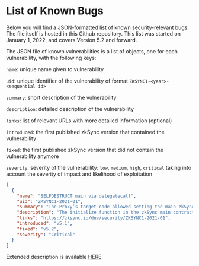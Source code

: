 # List of Known Bugs

Below you will find a JSON-formatted list of known security-relevant bugs. The file itself is hosted in this Github repository. This list was started on January 1, 2022, and covers
Version 5.2 and forward.

The JSON file of known vulnerabilities is a list of objects, one for each vulnerability, with the following keys:

`name`: unique name given to vulnerability

`uid`: unique identifier of the vulnerability of format `ZKSYNC1-<year>-<sequential id>`

`summary`: short description of the vulnerability

`description`: detailed description of the vulnerability

`links`: list of relevant URLs with more detailed information (optional)

`introduced`: the first published zkSync version that contained the vulnerability

`fixed`: the first published zkSync version that did not contain the vulnerability anymore

`severity`: severity of the vulnerability: `low`, `medium`, `high`, `critical` taking into account the severity of impact and likelihood of exploitation

```json
[
  {
    "name": "SELFDESTRUCT main via delegatecall",
    "uid": "ZKSYNC1-2021-01",
    "summary": "The Proxy’s target code allowed setting the main zkSync contract to SELFDESTRUCT, resulting in a freeze of user funds.",
    "description": "The initialize function in the zkSync main contract could be called on the target contract with any parameters at any time, allowing anyone to set additionalZkSync in the target contract storage to any address. If the attacker sets additionalZkSync to an address that would execute the SELFDESTRUCT opcode on any entry, and then call any function on the zkSync main contract that uses logic from additionalZkSync via delegatecall, the main zkSync target contract could have been destroyed and all funds would have been frozen. Funds could not be stolen because the Proxy contract owns the rollup assets and it did not contain a vulnerability, only the code of the Proxy’s target.",
    "links": "https://zksync.io/dev/security/ZKSYNC1-2021-01",
    "introduced": "v5.1",
    "fixed": "v5.2",
    "severity": "Critical"
  }
]
```

Extended description is available [HERE](./ZKSYNC1-2021-01.md)
